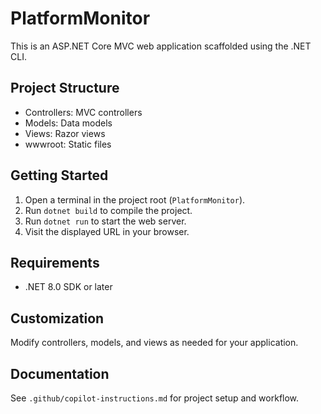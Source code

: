 # PlatformMonitor

This is an ASP.NET Core MVC web application scaffolded using the .NET CLI.

## Project Structure
- Controllers: MVC controllers
- Models: Data models
- Views: Razor views
- wwwroot: Static files

## Getting Started
1. Open a terminal in the project root (`PlatformMonitor`).
2. Run `dotnet build` to compile the project.
3. Run `dotnet run` to start the web server.
4. Visit the displayed URL in your browser.

## Requirements
- .NET 8.0 SDK or later

## Customization
Modify controllers, models, and views as needed for your application.

## Documentation
See `.github/copilot-instructions.md` for project setup and workflow.
